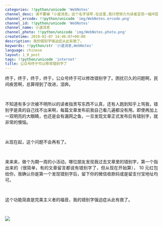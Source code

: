 ```yaml
---
categories: !!python/unicode 'WebNotes'
channel_desc: 请不要被「小道消息」这个名字误导.在这里,我只想努力为读者呈现一幅中国互联网的清明上河图.
channel_ercode: !!python/unicode 'img/WebNotes.ercode.png'
channel_id: !!python/unicode 'WebNotes'
channel_name: 小道消息
channel_photo: !!python/unicode 'img/WebNotes.photo.png'
createtime: 2018-02-07 14:46:07+00:00
description: 我的错别字强迫症从此有救了。
keywords: !!python/str '小道消息,WebNotes'
language: chinese
layout: 1_0_post
tags: !!python/unicode 'internet'
title: 公众号终于可以修改错别字了
---
```

<div class="rich_media_content" id="js_content">
<p style="text-align: justify;">
         终于，终于，终于，终于，公众号终于可以修改错别字了。困扰已久的问题啊，民间疾苦啊，总算得到了改进，泪奔。
        </p>
<p style="text-align: justify;">
<br/>
</p>
<p style="text-align: justify;">
         不知道有多少次被不明所以的读者指责写东西不认真，还有人跑到知乎上骂我，错别字是真的自己找不出来啊，每篇文章发布前我自己看几遍都没有用。即使再加上一双明亮的大眼睛，也还是会有漏网之鱼，一旦发现文章正式发布后有错别字，就非常的懊恼。
        </p>
<p style="text-align: justify;">
<br/>
</p>
<p style="text-align: justify;">
         从现在起，这个问题不会再有了。
        </p>
<p>
<br/>
</p>
<p style="text-align: justify;">
         来来来，做个为期一周的小活动，哪位朋友发现我过去文章里的错别字，第一个指出来的（很简单，有的文章留言都说有错别字了，但从现在开始算）， 10 元红包给你，我确认你是第一个发现错别字后，留下你的微信收款码或是留支付宝地址均可。
        </p>
<p>
<br/>
</p>
<p style="text-align: justify;">
         这个功能简直是完美主义者的福音，我的错别字强迫症从此有救了。
        </p>
<p style="text-align: justify;">
<br/>
</p>
<p>
<img class="" data-copyright="0" data-ratio="1" data-s="300,640" data-src="" data-type="png" data-w="1360" src="{{ '/img/ow5rEn8QGlF0rDsmjTm43EcgQeBIsB7ARfBo6ib3cia6T1ZBVVqkOR2jRdCicEaWFHO4bUjmFOKdPh1jibKdSA3lIw.png' | prepend: site.img | replace: '//','/' }}" style=""/>
</p>
<p style="text-align: justify;">
<br/>
</p>
</div>